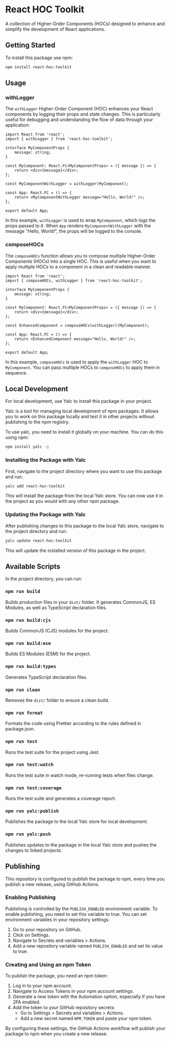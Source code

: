 # React HOC Toolkit

A collection of Higher-Order Components (HOCs) designed to enhance and simplify the development of React applications.

## Getting Started

To install this package use npm:

```bash
npm install react-hoc-toolkit
```

## Usage

### withLogger

The `withLogger` Higher-Order Component (HOC) enhances your React components by logging their props and state changes. This is particularly useful for debugging and understanding the flow of data through your application:

```tsx
import React from 'react';
import { withLogger } from 'react-hoc-toolkit';

interface MyComponentProps {
    message: string;
}

const MyComponent: React.FC<MyComponentProps> = ({ message }) => {
    return <div>{message}</div>;
};

const MyComponentWithLogger = withLogger(MyComponent);

const App: React.FC = () => {
    return <MyComponentWithLogger message="Hello, World!" />;
};

export default App;
```

In this example, `withLogger` is used to wrap `MyComponent`, which logs the props passed to it. When `App` renders `MyComponentWithLogger` with the message "Hello, World!", the props will be logged to the console.

### composeHOCs

The `composeHOCs` function allows you to compose multiple Higher-Order Components (HOCs) into a single HOC. This is useful when you want to apply multiple HOCs to a component in a clean and readable manner.

```tsx
import React from 'react';
import { composeHOCs, withLogger } from 'react-hoc-toolkit';

interface MyComponentProps {
    message: string;
}

const MyComponent: React.FC<MyComponentProps> = ({ message }) => {
    return <div>{message}</div>;
};

const EnhancedComponent = composeHOCs(withLogger)(MyComponent);

const App: React.FC = () => {
    return <EnhancedComponent message="Hello, World!" />;
};

export default App;
```

In this example, `composeHOCs` is used to apply the `withLogger` HOC to `MyComponent`. You can pass multiple HOCs to `composeHOCs` to apply them in sequence.

## Local Development

For local development, use Yalc to install this package in your project.

Yalc is a tool for managing local development of npm packages. It allows you to work on this package locally and test it in other projects without publishing to the npm registry.

To use yalc, you need to install it globally on your machine. You can do this using npm:

```bash
npm install yalc -g
```

### Installing the Package with Yalc

First, navigate to the project directory where you want to use this package and run:

```bash
yalc add react-hoc-toolkit
```

This will install the package from the local Yalc store. You can now use it in the project as you would with any other npm package.

### Updating the Package with Yalc

After publishing changes to this package to the local Yalc store, navigate to the project directory and run:

```bash
yalc update react-hoc-toolkit
```

This will update the installed version of this package in the project.

## Available Scripts

In the project directory, you can run:

### `npm run build`

Builds production files in your `dist/` folder. It generates CommonJS, ES Modules, as well as TypeScript declaration files.

### `npm run build:cjs`

Builds CommonJS (CJS) modules for the project.

### `npm run build:esm`

Builds ES Modules (ESM) for the project.

### `npm run build:types`

Generates TypeScript declaration files.

### `npm run clean`

Removes the `dist/` folder to ensure a clean build.

### `npm run format`

Formats the code using Prettier according to the rules defined in package.json.

### `npm run test`

Runs the test suite for the project using Jest.

### `npm run test:watch`

Runs the test suite in watch mode, re-running tests when files change.

### `npm run test:coverage`

Runs the test suite and generates a coverage report.

### `npm run yalc:publish`

Publishes the package to the local Yalc store for local development.

### `npm run yalc:push`

Publishes updates to the package in the local Yalc store and pushes the changes to linked projects.

## Publishing

This repository is configured to publish the package to npm, every time you publish a new release, using GitHub Actions.

### Enabling Publishing

Publishing is controlled by the `PUBLISH_ENABLED` environment variable. To enable publishing, you need to set this variable to true. You can set environment variables in your repository settings:

1. Go to your repository on GitHub.
2. Click on Settings.
3. Navigate to Secrets and variables > Actions.
4. Add a new repository variable named `PUBLISH_ENABLED` and set its value to true.

### Creating and Using an npm Token

To publish the package, you need an npm token:

1. Log in to your npm account.
2. Navigate to Access Tokens in your npm account settings.
3. Generate a new token with the Automation option, especially if you have 2FA enabled.
4. Add the token to your GitHub repository secrets:
    - Go to Settings > Secrets and variables > Actions.
    - Add a new secret named `NPM_TOKEN` and paste your npm token.

By configuring these settings, the GitHub Actions workflow will publish your package to npm when you create a new release.
